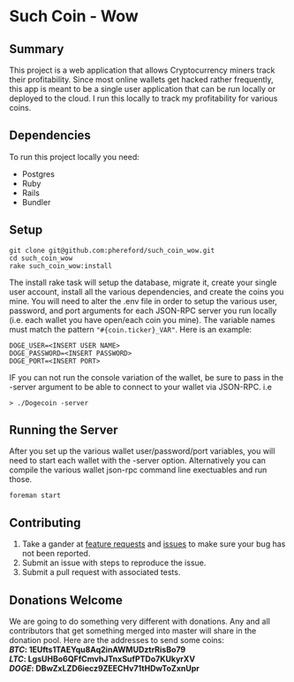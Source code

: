 # Such Coin - Wow #
## Summary ##
This project is a web application that allows Cryptocurrency miners track their
profitability. Since most online wallets get hacked rather frequently, this app
is meant to be a single user application that can be run locally or deployed to
the cloud. I run this locally to track my profitability for various coins.

## Dependencies ##
To run this project locally you need:
- Postgres
- Ruby
- Rails
- Bundler

## Setup ##
```
git clone git@github.com:phereford/such_coin_wow.git
cd such_coin_wow
rake such_coin_wow:install
```
The install rake task will setup the database, migrate it, create your single
user account, install all the various dependencies, and create the coins you
mine. You will need to alter the .env file in order to setup the various user,
password, and port arguments for each JSON-RPC server you run locally (i.e. each
wallet you have open/each coin you mine). The variable names must match the
pattern ```"#{coin.ticker}_VAR"```. Here is an example:
```
DOGE_USER=<INSERT USER NAME>
DOGE_PASSWORD=<INSERT PASSWORD>
DOGE_PORT=<INSERT PORT>
```

IF you can not run the console variation of the wallet, be sure to pass in the 
-server argument to be able to connect to your wallet via JSON-RPC. i.e
```
> ./Dogecoin -server
```

## Running the Server ##
After you set up the various wallet user/password/port variables, you will need
to start each wallet with the -server option. Alternatively you can compile the
various wallet json-rpc command line exectuables and run those.
```
foreman start
```

## Contributing ##
1. Take a gander at [feature requests](https://github.com/phereford/such_coin_wow/issues?labels=Feature+Request&page=1&state=open) and [issues](https://github.com/phereford/such_coin_wow/issues) to make sure your bug has
not been reported.
2. Submit an issue with steps to reproduce the issue.
3. Submit a pull request with associated tests.

## Donations Welcome ##
We are going to do something very different with donations. Any and all
contributors that get something merged into master will share in the donation pool.
Here are the addresses to send some coins:  
__*BTC*: 1EUfts1TAEYqu8Aq2inAWMUDztrRisBo79  
*LTC*: LgsUHBo6QFfCmvhJTnxSufPTDo7KUkyrXV  
*DOGE*: DBwZxLZD6iecz9ZEECHv71tHDwToZxnUpr__  
